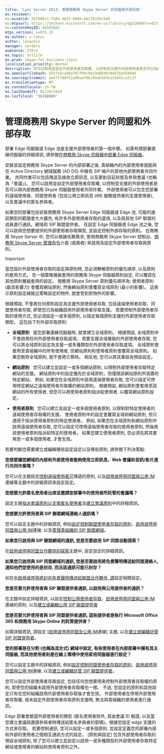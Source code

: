 ```yaml
---
title: 'Lync Server 2013: 管理商務用 Skype Server 的同盟與外部存取'
ms.reviewer: ''
ms:assetid: 26f806c1-f284-4637-b06b-06270336c540
ms:mtpsurl: https://technet.microsoft.com/en-us/library/Gg520966(v=OCS.15)
ms:contentKeyID: 48183665
mtps_version: v=OCS.15
ms.author: v-lanac
author: lanachin
manager: serdars
audience: ITPro
ms.topic: article
ms.prod: skype-for-business-itpro
localization_priority: Normal
description: 您可以啟用並設定外部使用者存取權, 以控制受支援的外部使用者是否可以與內部商務用 Skype 伺服器使用者共同作業。
ms.openlocfilehash: 555fa5ca08a707f09c9e33d8b98294b7bb584046
ms.sourcegitcommit: ab47ff88f51a96aaf8bc99a6303e114d41ca5c2f
ms.translationtype: MT
ms.contentlocale: zh-TW
ms.lasthandoff: 05/20/2019
ms.locfileid: "36188809"
---
```

# <a name="managing-federation-and-external-access-to-skype-for-business-server"></a>管理商務用 Skype Server 的同盟和外部存取

部署 Edge 伺服器或 Edge 池是支援外部使用者的第一個步驟。 如需有關部署邊緣伺服器的詳細資訊, 請參閱[在商務用 Skype 伺服器中部署 Edge 伺服器](../../deploy/deploy-edge-server/deploy-edge-server.md)。

安裝並設定商務用 Skype Server 的內部部署之後, 貴組織內的內部使用者就能與在 Active Directory 網域服務 (AD DS) 中擁有 SIP 帳戶的其他內部使用者共同作業。 共同作業可以包括傳送及接收立即訊息, 以及更新目前狀態及參與會議 (也稱為「會議」)。 您可以啟用並設定外部使用者存取權, 以控制受支援的外部使用者是否可以與內部商務用 Skype 伺服器使用者共同作業。 外部使用者可以包含您部署的遠端使用者、同盟使用者 (包括公用立即訊息 (IM) 服務提供者的支援使用者), 以及會議中的匿名參與者。

如果您的部署包括安裝商務用 Skype Server Edge 伺服器或 Edge 池, 可能的通訊類型的範圍會大大擴充, 有許多外部使用者存取的選項, 以及與其他 SIP 聯盟的成員進行通訊。網域和 SIP 聯盟提供者。 在設定 Edge 伺服器或 Edge 池之後, 您可以啟用您想要提供的外部使用者存取類型, 並設定控制外部存取的原則。 在商務用 Skype Server 中, 您可以根據任務需求, 使用商務用 Skype Server 控制台、[商務用 Skype Server 管理命令](../management-shell.md)介面 (或兩者) 來啟用及設定外部使用者存取與原則。 



> [!IMPORTANT]  
> 當您設計外部使用者存取的設定與原則時, 您必須瞭解原則的優先順序, 以及原則的套用方式。 在一個策略層級套用的商務用 Skype 伺服器原則設定, 可以覆寫在其他原則層級套用的設定。 商務用 Skype Server 原則優先順序為: 使用者原則 (最具影響力) 會覆寫網站原則, 然後網站原則會覆寫全域原則 (最小的影響)。 這表示原則設定越接近策略設定的物件, 就會受到對物件的影響。


根據預設, 不會將任何原則設定為支援外部使用者存取, 包括遠端使用者存取、同盟使用者存取, 即使您已為組織啟用外部使用者存取支援。 若要控制外部使用者存取的使用方式, 您必須設定一或多個原則, 以指定每個原則支援的外部使用者存取類型。 這包括下列外部存取原則:

  - **全域原則**   當您部署邊緣伺服器時, 就會建立全域原則。 根據預設, 全域原則中不會啟用任何外部使用者存取選項。 若要支援全域層級的外部使用者存取, 您可以將全域原則設定為支援一或多種類型的外部使用者存取選項。 全域原則會套用至貴組織中的所有使用者, 但網站原則和使用者原則會覆寫全域原則。 如果您刪除全域原則, 就不會將它移除。 相反地, 您可以將其重設為預設設定。

  - **網站原則**   您可以建立並設定一或多個網站原則, 以限制外部使用者存取特定網站的支援。 網站原則中的設定優先於全域原則，但僅限該網站原則所涵蓋的特定網站。 例如, 如果您在全域原則中啟用遠端使用者存取, 您可以指定可停用特定網站之遠端使用者存取權的網站原則。 根據預設, 網站原則會套用至該網站的所有使用者, 但您可以將使用者原則指派給使用者, 以覆寫網站原則設定。

  - **使用者原則**   您可以建立及設定一或多個使用者原則, 以限制對特定使用者的遠端使用者存取權的支援。 使用者原則中的設定會覆寫全域和網站原則, 但只適用于指派使用者原則的特定使用者。 例如, 如果您在全域原則和網站原則中啟用遠端使用者存取, 您可以指定可停用遠端使用者存取的使用者原則, 然後將該使用者原則指派給特定的使用者。 如果您建立使用者原則, 您必須先將其套用至一或多個使用者, 才會生效。

若要判斷您需要建立或編輯哪些設定設定以及哪些原則, 請參閱下列決策點:

**您想要讓您網域的內部和外部使用者能夠使用立即訊息、Web 會議和音訊/影片進行共同作業嗎？**

您可以在主題設定[控制遠端使用者可](external-access-policies/configure-policies-to-control-remote-user-access.md)傳遞的原則, 以及[啟用或停用同盟與公用 IM](access-edge/enable-or-disable-federation-and-public-im-connectivity.md)連線等主題中的詳細資訊來設定設定。

**您想要允許匿名使用者出席並邀請您部署中的使用者所託管的會議嗎？**

設定主題[指派會議原則以支援匿名使用者](access-edge/assign-conferencing-policies-to-support-anonymous-users.md)及[建立會議原則](../conferencing/create-policies.md)中的詳細資訊。

**您想要允許使用者與 SIP 聯盟網域連絡人通訊嗎？**

您可以設定主題中的詳細資訊, 例如[設定控制聯盟使用者存取的原則](external-access-policies/configure-policies-to-control-federated-user-access.md)、[啟用或停用同盟與公用 IM](access-edge/enable-or-disable-federation-and-public-im-connectivity.md)連線, 以及[管理貴組織的 SIP 聯盟網域](sip-domains/manage-sip-federated-domains-for-your-organization.md)。


**如果您已啟用與 SIP 聯盟網域的通訊, 您是否要啟用 SIP 同盟自動探索？**

在[啟用或停用同盟合作夥伴的探索](access-edge/enable-or-disable-discovery-of-federation-partners.md)主題中, 設定設定的詳細資訊。

**如果您已啟用與 SIP 同盟網域的通訊, 您是否要啟用將免責聲明傳送給同盟連絡人, 通知他們您使用的是封存, 而且該通訊可能已封存？**

如在[中啟用或停用將封存免責聲明傳送給聯盟合作夥伴, 請](access-edge/enable-or-disable-sending-an-archiving-disclaimer-to-federated-partners.md)設定相關設定。

**您是否要允許使用者與 SIP 聯盟提供者通訊, 以啟用與公用提供者的通訊？**

在主題中設定詳細資訊, 以設定[控制公用使用者存取](external-access-policies/configure-policies-to-control-public-user-access.md)、[啟用或停用同盟與公用 IM](access-edge/enable-or-disable-federation-and-public-im-connectivity.md)連線的原則, 以及[建立或編輯公用 SIP 聯盟提供者](sip-providers/manage-sip-federated-providers-for-your-organization.md#create-or-edit-public-sip-federated-providers-in-skype-for-business-server)


**您是否要允許使用者與 SIP 同盟提供者通訊, 這些提供者是執行 Microsoft Office 365 和商務用 Skype Online 的託管提供者？**

如需詳細資訊, 請設定 [[啟用或停用同盟及公用 IM](access-edge/enable-or-disable-federation-and-public-im-connectivity.md)連線] 主題, 以及[建立或編輯託管 SIP 同盟提供者](sip-providers/manage-sip-federated-providers-for-your-organization.md#create-or-edit-hosted-sip-federated-providers-in-skype-for-business-server)。

**您的部署是在分割 (也稱為混合式) 網域中設定, 有些使用者在內部部署中擁有其主伺服器, 而其他使用者則是在線上環境中使用家用伺服器進行設定？**

您可以設定主題中的詳細資訊, 例如[設定控制同盟使用者存取的原則](external-access-policies/configure-policies-to-control-federated-user-access.md)、[啟用或停用同盟與公用 IM](access-edge/enable-or-disable-federation-and-public-im-connectivity.md)連線, 以及[建立或編輯託管 SIP 聯盟提供者](sip-providers/manage-sip-federated-providers-for-your-organization.md#create-or-edit-hosted-sip-federated-providers-in-skype-for-business-server)。


您可以設定外部使用者存取設定, 包括任何您想要用來控制外部使用者存取權的原則, 即使您的組織未啟用外部使用者存取權也一樣。 不過, 您設定的原則和其他設定只有在您的組織啟用外部使用者存取後才會生效。 外部使用者在停用外部使用者存取權, 或未設定外部使用者存取原則支援時, 無法與貴組織的使用者進行通訊。

Edge 部署會驗證外部使用者的類型 (匿名使用者除外, 其由會議 ID 驗證, 以及當您建立會議與邀請參與者時傳送給匿名參與者的密碼)。根據您設定 edge 支援的方式來存取。 若要控制通訊, 您可以設定一或多個原則, 並設定定義您的部署內部和外部的使用者之間相互通訊方式的設定。 [原則與設定] 包含外部使用者存取的預設全域原則, 除了您可以建立並設定以啟用一或多種類型的外部使用者存取特定網站或使用者的網站和使用者原則之外。

